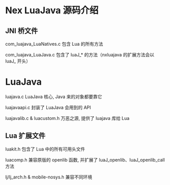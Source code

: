 # Nex LuaJava 源码介绍

## JNI 桥文件

com_luajava_LuaNatives.c 包含 Lua 的所有方法

com_luajava_LuaJava.c 包含了 luaJ_* 的方法（nxluajava 的扩展方法会以 luaJ_ 开头）

# LuaJava

luajava.c LuaJava 核心, Java 来的对象都要靠它

luajavaapi.c 封装了 LuaJava 会用到的 API

luajavalib.c & luacustom.h 万恶之源, 提供了 luajava 库给 Lua

## Lua 扩展文件

luakit.h 包含了 Lua 中的所有可用头文件

luacomp.h 兼容原版的 openlib 函数, 并扩展了 luaJ_openlib、luaJ_openlib_call 方法

lj/lj_arch.h & mobile-nosys.h 兼容不同环境
